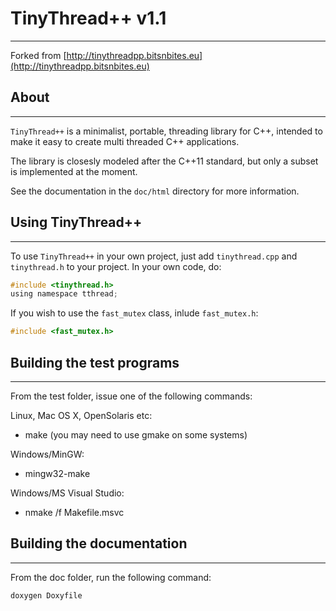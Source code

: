 # TinyThread++ v1.1 #
---------------------

Forked from [http://tinythreadpp.bitsnbites.eu](http://tinythreadpp.bitsnbites.eu)


## About ##
-----------

`TinyThread++` is a minimalist, portable, threading library for C++, intended to
make it easy to create multi threaded C++ applications.

The library is closesly modeled after the C++11 standard, but only a subset is
implemented at the moment.

See the documentation in the `doc/html` directory for more information.


## Using TinyThread++ ##
------------------------

To use `TinyThread++` in your own project, just add `tinythread.cpp` and
`tinythread.h` to your project. In your own code, do:

```c
#include <tinythread.h>
using namespace tthread;
```

If you wish to use the `fast_mutex` class, inlude `fast_mutex.h`:

```c
#include <fast_mutex.h>
```


## Building the test programs ##
--------------------------------

From the test folder, issue one of the following commands:

Linux, Mac OS X, OpenSolaris etc:

- make (you may need to use gmake on some systems)

Windows/MinGW:

- mingw32-make

Windows/MS Visual Studio:

- nmake /f Makefile.msvc

## Building the documentation ##
--------------------------------

From the doc folder, run the following command:

```sh
doxygen Doxyfile
```


